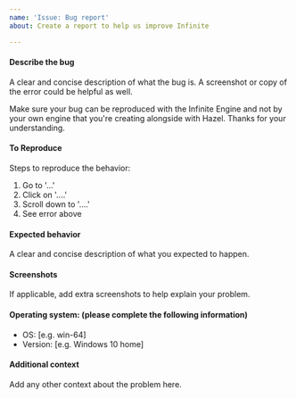 ```yaml
---
name: 'Issue: Bug report'
about: Create a report to help us improve Infinite

---
```


#### Describe the bug
A clear and concise description of what the bug is.
A screenshot or copy of the error could be helpful as well.

Make sure your bug can be reproduced with the Infinite Engine and not by your own engine that you're creating alongside with Hazel. Thanks for your understanding.

#### To Reproduce
Steps to reproduce the behavior:
1. Go to '...'
2. Click on '....'
3. Scroll down to '....'
4. See error above

#### Expected behavior
A clear and concise description of what you expected to happen.

#### Screenshots
If applicable, add extra screenshots to help explain your problem.

#### Operating system: (please complete the following information)
- OS: [e.g. win-64]
- Version: [e.g. Windows 10 home]

#### Additional context
Add any other context about the problem here.
